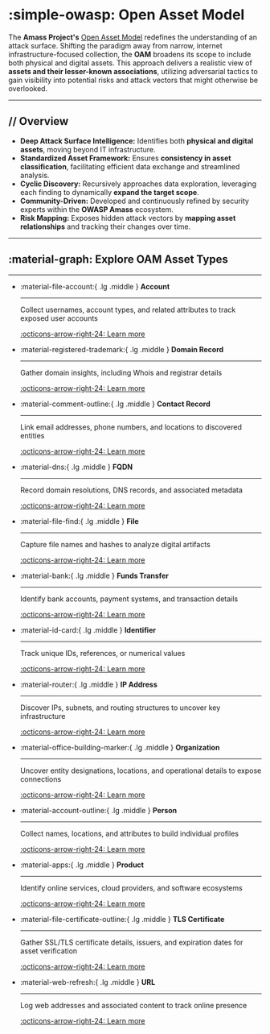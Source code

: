 # :simple-owasp: Open Asset Model

The **Amass Project's** [Open Asset Model](https://github.com/owasp-amass/open-asset-model) redefines the understanding of an attack surface. Shifting the paradigm away from narrow, internet infrastructure-focused collection, the **OAM** broadens its scope to include both physical and digital assets. This approach delivers a realistic view of **assets and their lesser-known associations**, utilizing adversarial tactics to gain visibility into potential risks and attack vectors that might otherwise be overlooked.

---

## **//** Overview

- **Deep Attack Surface Intelligence:** Identifies both **physical and digital assets**, moving beyond IT infrastructure.
- **Standardized Asset Framework:** Ensures **consistency in asset classification**, facilitating efficient data exchange and streamlined analysis.
- **Cyclic Discovery:** Recursively approaches data exploration, leveraging each finding to dynamically **expand the target scope**.
- **Community-Driven:** Developed and continuously refined by security experts within the **OWASP Amass** ecosystem.
- **Risk Mapping:** Exposes hidden attack vectors by **mapping asset relationships** and tracking their changes over time.

---

## :material-graph: Explore OAM Asset Types

---

<div class="grid cards" markdown>

-   :material-file-account:{ .lg .middle } __Account__

    ---

    Collect usernames, account types, and related attributes to track exposed user accounts

    [:octicons-arrow-right-24: Learn more](https://owasp-amass.github.io/docs/open-asset-model/assets/account/)

-   :material-registered-trademark:{ .lg .middle } __Domain Record__

    ---
    
    Gather domain insights, including Whois and registrar details

    [:octicons-arrow-right-24: Learn more](https://owasp-amass.github.io/docs/open-asset-model/assets/domain_record/)

-   :material-comment-outline:{ .lg .middle } __Contact Record__

    ---

    Link email addresses, phone numbers, and locations to discovered entities

    [:octicons-arrow-right-24: Learn more](https://owasp-amass.github.io/docs/open-asset-model/assets/contact_record/)

-   :material-dns:{ .lg .middle } __FQDN__

    ---

    Record domain resolutions, DNS records, and associated metadata

    [:octicons-arrow-right-24: Learn more](https://owasp-amass.github.io/docs/open-asset-model/assets/fqdn/)

-   :material-file-find:{ .lg .middle } __File__

    ---

    Capture file names and hashes to analyze digital artifacts

    [:octicons-arrow-right-24: Learn more](https://owasp-amass.github.io/docs/open-asset-model/assets/file/)

-   :material-bank:{ .lg .middle } __Funds Transfer__

    ---

    Identify bank accounts, payment systems, and transaction details

    [:octicons-arrow-right-24: Learn more](https://owasp-amass.github.io/docs/open-asset-model/assets/funds_transfer/)

-   :material-id-card:{ .lg .middle } __Identifier__

    ---

	Track unique IDs, references, or numerical values 

    [:octicons-arrow-right-24: Learn more](https://owasp-amass.github.io/docs/open-asset-model/assets/identifier/)

-   :material-router:{ .lg .middle } __IP Address__

    ---

    Discover IPs, subnets, and routing structures to uncover key infrastructure

    [:octicons-arrow-right-24: Learn more](https://owasp-amass.github.io/docs/open-asset-model/assets/ip_address/)

-   :material-office-building-marker:{ .lg .middle } __Organization__

    ---

    Uncover entity designations, locations, and operational details to expose connections

    [:octicons-arrow-right-24: Learn more](https://owasp-amass.github.io/docs/open-asset-model/assets/organization/)

-   :material-account-outline:{ .lg .middle } __Person__

    ---

     Collect names, locations, and attributes to build individual profiles 

    [:octicons-arrow-right-24: Learn more](https://owasp-amass.github.io/docs/open-asset-model/assets/person/)

-   :material-apps:{ .lg .middle } __Product__

    ---

     Identify online services, cloud providers, and software ecosystems 

    [:octicons-arrow-right-24: Learn more](https://owasp-amass.github.io/docs/open-asset-model/assets/product/)

-   :material-file-certificate-outline:{ .lg .middle } __TLS Certificate__

    ---

    Gather SSL/TLS certificate details, issuers, and expiration dates for asset verification

    [:octicons-arrow-right-24: Learn more](https://owasp-amass.github.io/docs/open-asset-model/assets/tls_certificate/)

-   :material-web-refresh:{ .lg .middle } __URL__

    ---

    Log web addresses and associated content to track online presence

    [:octicons-arrow-right-24: Learn more](https://owasp-amass.github.io/docs/open-asset-model/assets/url/)

</div>
